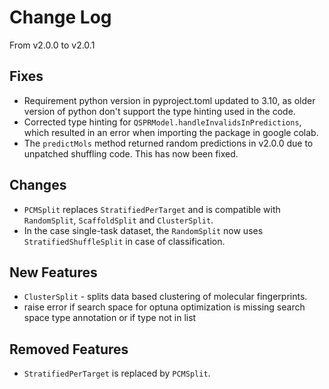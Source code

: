 # Change Log

From v2.0.0 to v2.0.1

## Fixes

- Requirement python version in pyproject.toml updated to 3.10, as older version of python don't support the type hinting used in the code.
- Corrected type hinting for `QSPRModel.handleInvalidsInPredictions`, which resulted in an error when importing the package in google colab.
- The `predictMols` method returned random predictions in v2.0.0 due to unpatched shuffling code. This has now been fixed.

## Changes
- `PCMSplit` replaces `StratifiedPerTarget` and is compatible with `RandomSplit`, `ScaffoldSplit` and `ClusterSplit`.
- In the case single-task dataset, the `RandomSplit` now uses `StratifiedShuffleSplit` in case of classification.

## New Features
- `ClusterSplit` - splits data based clustering of molecular fingerprints.
- raise error if search space for optuna optimization is missing search space type annotation or if type not in list

## Removed Features
- `StratifiedPerTarget` is replaced by `PCMSplit`.
